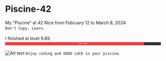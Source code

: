 # Piscine-42
My "Piscine" at 42 Nice from February 12 to March 8, 2024 <br/>
`Don't Copy, Learn.` <br/><br/>
I finished at level 9.89. <br/>
![Alt text](Level.png)

![Alt text]()
`Enjoy coding and GOOD LUCK in your piscine.`
